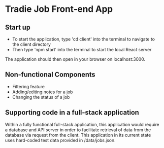 # Tradie Job Front-end App

## Start up

* To start the application, type 'cd client' into the terminal to navigate to the client directory
* Then type 'npm start' into the terminal to start the local React server

The application should then open in your browser on localhost:3000.

## Non-functional Components

* Filtering feature
* Adding/editing notes for a job
* Changing the status of a job

## Supporting code in a full-stack application

Within a fully functional full-stack application, this application would require a database and API server in order to facilitate retrieval of data from the database via request from the client. This application in its current state uses hard-coded test data provided in /data/jobs.json.